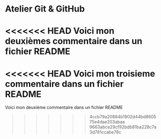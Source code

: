 # Atelier Git & GitHub
<<<<<<< HEAD
Voici mon deuxièmes commentaire dans un fichier README
=======
<<<<<<< HEAD
Voici mon troisieme commentaire dans un fichier README
=======
Voici mon deuxième commentaire dans un fichier README
>>>>>>> 4ccb79a20884b1902d44bd860575e4dae203abaa
>>>>>>> 9663abce29cf92bdb81ba228c7a3d781ccabe78c
